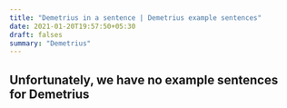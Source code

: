 ```yaml
---
title: "Demetrius in a sentence | Demetrius example sentences"
date: 2021-01-20T19:57:50+05:30
draft: falses
summary: "Demetrius"
---
```

## Unfortunately, we have no example sentences for Demetrius                 
